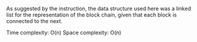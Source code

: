 As suggested by the instruction, the data structure used here was a linked list for the representation of the block chain, given that each block is connected to the next.


Time complexity: O(n)
Space complexity: O(n)
